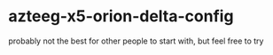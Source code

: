 # azteeg-x5-orion-delta-config
probably not the best for other people to start with, but feel free to try
